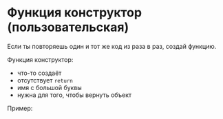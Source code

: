 # Функция конструктор (пользовательская)
Если ты повторяешь один и тот же код из раза в раз, создай функцию.

Функция конструктор:
- что-то создаёт
- отсутствует `return`
- имя с большой буквы
- нужна для того, чтобы вернуть объект

Пример:

    